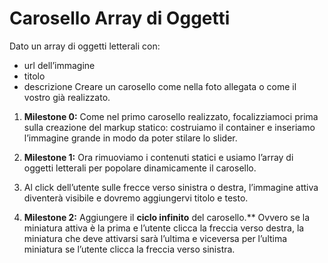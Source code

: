 Carosello Array di Oggetti
===
Dato un array di oggetti letterali con:
 - url dell’immagine
 - titolo
 - descrizione
Creare un carosello come nella foto allegata o come il vostro già realizzato.
1. **Milestone 0:**
Come nel primo carosello realizzato, focalizziamoci prima sulla creazione del markup statico: costruiamo il container e inseriamo l’immagine grande in modo da poter stilare lo slider.
2. **Milestone 1:**
Ora rimuoviamo i contenuti statici e usiamo l’array di oggetti letterali per popolare dinamicamente il carosello.

3. Al click dell’utente sulle frecce verso sinistra o destra, l’immagine attiva diventerà visibile e dovremo aggiungervi titolo e testo.
4. **Milestone 2:**
Aggiungere il **ciclo infinito** del carosello.** Ovvero se la miniatura attiva è la prima e l’utente clicca la freccia verso destra, la miniatura che deve attivarsi sarà l’ultima e viceversa per l’ultima miniatura se l’utente clicca la freccia verso sinistra.
